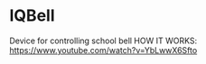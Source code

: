 # IQBell
Device for controlling school bell
 HOW IT WORKS:  https://www.youtube.com/watch?v=YbLwwX6Sfto
